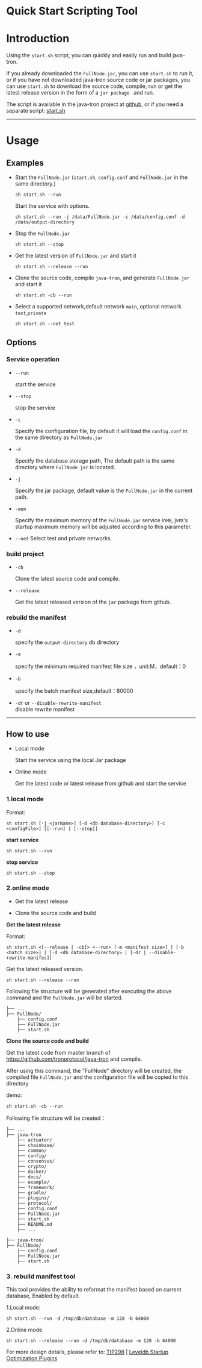 # Quick Start Scripting Tool

# Introduction

Using the `start.sh` script, you can quickly and easily run and build java-tron.

If you already downloaded the `FullNode.jar`, you can use `start.sh` to run it, or if you have not downloaded java-tron source code or jar packages, you can use `start.sh` to download the source code, compile, run or get the latest release version in the form of a `jar package ` and run.

The script is available in the java-tron project at [github](https://github.com/tronprotocol/java-tron), or if you need a separate script: [start.sh](https://github.com/tronprotocol/java-tron/blob/develop/start.sh)

***

# Usage

## Examples

* Start the `FullNode.jar` (`start.sh`, `config.conf` and `FullNode.jar` in the same directory.)

  ```
  sh start.sh --run
  ```
  
  Start the service with options.
  
  ```
  sh start.sh --run -j /data/FullNode.jar -c /data/config.conf -d /data/output-directory
  ```
  
* Stop the `FullNode.jar`

  ```
  sh start.sh --stop
  ```

* Get the latest version of `FullNode.jar` and start it

  ```
  sh start.sh --release --run
  ```
  
* Clone the source code, compile `java-tron`, and generate `FullNode.jar` and start it

  ```
  sh start.sh -cb --run
  ```

* Select a supported network,default network `main`, optional network `test`,`private`
  ```
  sh start.sh --net test
  ```


## Options

### Service operation

* `--run` 

  start the service

* `--stop`

  stop the service

* `-c`

  Specify the configuration file, by default it will load the `config.conf` in the same directory as `FullNode.jar`

* `-d`

  Specify the database storage path, The default path is the same directory where `FullNode.jar` is located.

* `-j`

  Specify the jar package, default value is the `FullNode.jar` in the current path.

* `-mem`

  Specify the maximum memory of the `FullNode.jar` service in`MB`, jvm's startup maximum memory will be adjusted according to this parameter.
  
* `--net`
    Select test and private networks.

### build project

* `-cb`

  Clone the latest source code and compile.

* `--release`

  Get the latest released version of the `jar` package from github.


### rebuild the manifest

* `-d`

  specify the `output-directory` db directory

* `-m`

  specify the minimum required manifest file size ，unit:M，default：0

* `-b`

  specify the batch manifest size,default：80000

* `-dr` or `--disable-rewrite-manifest`  
  disable rewrite manifest

***

## How to use

* Local mode

  Start the service using the local Jar package

* Online mode

  Get the latest code or latest release from github and start the service

### 1.local mode

Format:

```
sh start.sh [-j <jarName>] [-d <db database-directory>] [-c <configFile>] [[--run] | [--stop]]
```

**start service**

```
sh start.sh --run
```

**stop service**

```
sh start.sh --stop
```

### 2.online mode

* Get the latest release

* Clone the source code and build

**Get the latest release**

Format:

```
sh start.sh <[--release | -cb]> <--run> [-m <manifest size>] | [-b <batch size>] | [-d <db database-directory> | [-dr | --disable-rewrite-manifes]]
```

Get the latest released version.


```
sh start.sh --release --run
```

Following file structure will be generated after executing the above command and the `FullNode.jar` will be started. 

```
├── ...
├── FullNode/
    ├── config.conf
    ├── FullNode.jar
    ├── start.sh
```

**Clone the source code and build**

Get the latest code from master branch of https://github.com/tronprotocol/java-tron and compile. 

After using this command, the "FullNode" directory will be created, the compiled file `FullNode.jar` and the configuration file will be copied to this directory

demo:

```
sh start.sh -cb --run
```

Following file structure will be created：

```
├── ...
├── java-tron
    ├── actuator/
    ├── chainbase/
    ├── common/
    ├── config/
    ├── consensus/    
    ├── crypto/
    ├── docker/
    ├── docs/
    ├── example/   
    ├── framework/
    ├── gradle/
    ├── plugins/
    ├── protocol/
    ├── config.conf
    ├── FullNode.jar
    ├── start.sh
    ├── README.md
    ├── ...
```

```
├── java-tron/
├── FullNode/
    |── config.conf
    ├── FullNode.jar
    ├── start.sh
```

### 3. rebuild manifest tool

This tool provides the ability to reformat the manifest based on current database, Enabled by default.

1.Local mode:

```
sh start.sh --run -d /tmp/db/database -m 128 -b 64000
```

2.Online mode  

```
sh start.sh --release --run -d /tmp/db/database -m 128 -b 64000
```

For more design details, please refer to: [TIP298](https://github.com/tronprotocol/tips/issues/298) | [Leveldb Startup Optimization Plugins](https://github.com/tronprotocol/documentation-en/blob/master/docs/developers/archive-manifest.md)
